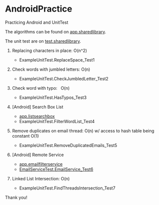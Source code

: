 # AndroidPractice
Practicing Android and UnitTest

The algorithms can be found on [app.sharedlibrary](app/sharedlibrary/src/main/java/com/example/sharedlibrary/).

The unit test are on [test.sharedlibrary](app/sharedlibrary/src/test/java/com/example/sharedlibrary/ExampleUnitTest.java).

1. Replacing characters in place: O(n^2)
    - ExampleUnitTest.ReplaceSpace_Test1

2. Check words with jumbled letters: O(n)
    - ExampleUnitTest.CheckJumbledLetter_Test2

3. Check word with typo:   O(n)
    - ExampleUnitTest.HasTypos_Test3
  
4. [Android] Search Box List
    - [app.listsearchbox](app/listsearchbox/src/main/java/com/example/listsearchbox/MainActivity.java)
    - ExampleUnitTest.FilterWordList_Test4

5. Remove duplicates on email thread:  O(n) w/ access to hash table being constant O(1)
    - ExampleUnitTest.RemoveDuplicatedEmails_Test5
  
6. [Android] Remote Service
    - [app.emailfilterservice](app/emailfilterservice/src/main/java/com/example/emailfilterservice/EmailService.java)
    - [EmailServiceTest.EmailService_Test6](app/emailfilterservice/src/androidTest/java/androidTest/EmailServiceTest.java)
  
7. Linked List Intersection: O(n)
    - ExampleUnitTest.FindThreadsIntersection_Test7
    

Thank you!
